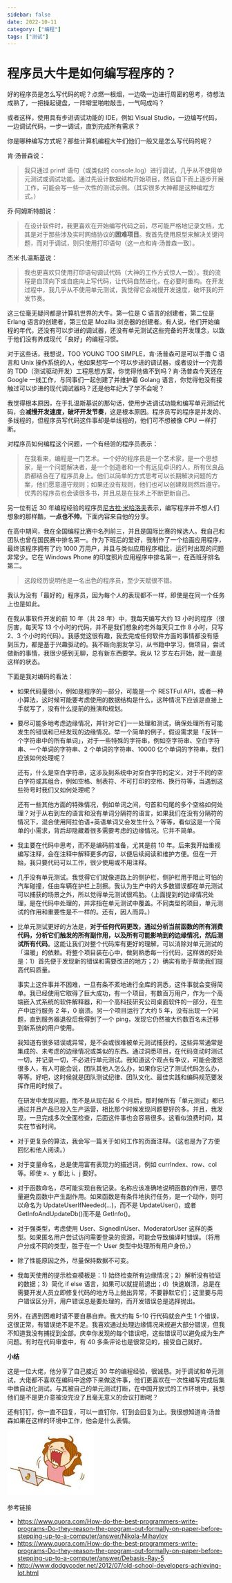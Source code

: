 ```yaml
---
sidebar: false
date: 2022-10-11
category: ["编程"] 
tags: ["测试"]
---
```


# 程序员大牛是如何编写程序的？

好的程序员是怎么写代码的呢？点燃一根烟，一边吸一边进行周密的思考，待想法成熟了，一把操起键盘，一阵噼里啪啦敲击，一气呵成吗？

或者这样，使用具有步进调试功能的 IDE，例如 Visual Studio，一边编写代码，一边调试代码，一步一调试，直到完成所有需求？

你是哪种编写方式呢？那些计算机编程大牛们他们一般又是怎么写代码的呢？

肯·汤普森说：

> 我只通过 printf 语句（或类似的 console.log）进行调试，几乎从不使用单元测试或调试功能。通过先设计数据结构开始项目，然后自下而上逐步开展工作，可能会写一些一次性的测试示例。（其实很多大神都是这种编程方式。）

乔·阿姆斯特朗说：

> 在设计软件时，我更喜欢在开始编写代码之前，尽可能严格地记录文档，尤其是对于那些涉及实时网络协议的**困难项目**。我首先使用原型来解决关键问题，而对于调试，则只使用打印语句（这一点和肯·汤普森一致）。

杰米·扎温斯基说：

> 我也更喜欢只使用打印语句调试代码（大神的工作方式惊人一致）。我的流程是自顶向下或自底向上写代码，让代码自然进化，在必要时重构。在开发过程中，我几乎从不使用单元测试，我觉得它会减慢开发速度，破坏我的开发节奏。

这三位毫无疑问都是计算机世界的大牛。第一位是 C 语言的创建者，第二位是 Erlang 语言的创建者，第三位是 Mozilla 浏览器的创建者。有人说，他们开始编程的年代，还没有可以步进的调试器，还没有单元测试这些完备的开发理念，以致于他们没有养成现代「良好」的编程习惯。

对于这些话，我想说，TOO YOUNG TOO SIMPLE，肯·汤普森可是可以手撸 C 语言和 Unix 操作系统的人，他如果想写一个可以步进的调试器，或者设计一个完善的 TDD（测试驱动开发）工程思想方案，你觉得他做不到吗？肯·汤普森今天还在 Google 一线工作，与同事们一起创建了并维护着 Golang 语言，你觉得他没有接触过可以步进的现代调试器吗？还是他年纪大了学不会呢？

我觉得根本原因，在于扎温斯基说的那句话，使用步进调试功能和编写单元测试代码，会**减慢开发速度，破坏开发节奏**，这是根本原因。程序员写的程序是并发的、多线程的，但程序员写代码这件事却是单线程的，他们可不想被像 CPU 一样打断。

对程序员如何编程这个问题，一个有经验的程序员表示：

> 在我看来，编程是一门艺术。一个好的程序员是一个艺术家，是一个思想家，是一个问题解决者，是一个创造者和一个有远见卓识的人，所有优良品质都结合在了程序员身上。他们以简单的方式思考可以长期解决问题的方案，他们愿意遵守规则；如果还没有规则，他们也可以创建规则然后遵守。优秀的程序员也会读很多书，并且总是在技术上不断更新自己。

另一位有近 30 年编程经验的程序员[尼古拉·米哈洛夫](https://www.quora.com/profile/Nikola-Mihaylov)表示，编写程序并不想人们想象的那样酷，**一点也不帅**。下面内容来自他的分享。

在高中期间，我在全国编程比赛中名列前三，并且是国际比赛的候选人。我自己和团队也曾在国民赛中排名第一。作为下班后的爱好，我制作了一个绘画应用程序，最终该程序拥有了约 1000 万用户，并且与类似应用程序相比，运行时出现的问题非常少。它在 Windows Phone 的印度照片应用程序中排名第一，在西班牙排名第二。

> 这段经历说明他是一名出色的程序员，至少天赋很不错。

我认为没有「最好的」程序员，因为每个人的表现都不一样，即使是在同一个任务上也是如此。

在我从事软件开发的前 10 年（共 28 年）中，我每天编写大约 13 小时的程序（很厉害，每天写 13 个小时的代码，并不是我们想象的老外每天只工作 8 小时，只写 2、3 个小时的代码）。我感觉这很有趣，我去完成任何软件方面的事情都没有感到压力，都是基于兴趣驱动的。我不断向朋友学习，从书籍中学习，做项目，尝试做新的事情，我很少感到无聊，总有新东西要学。我从 12 岁左右开始，就一直是这样的状态。

下面是我对编码的看法：

- 如果代码量很小，例如是程序的一部分，可能是一个 RESTFul API，或者一种小算法，这时候可能要考虑使用的数据结构是什么，这种情况下应该是直接上手就写了，没有什么提前的推演和规划。

- 要尽可能多地考虑边缘情况，并针对它们一一处理和测试，确保处理所有可能发生的错误和已经发现的边缘情况。举一个简单的例子，假设需求是「反转一个字符串中的所有单词」，对于一些特殊的字符串，例如空字符串、空白字符串、一个单词的字符串、2 个单词的字符串、10000 亿个单词的字符串，我们应该如何处理呢？

  还有，什么是空白字符串，这涉及到系统中对空白字符的定义，对于不同的空白字符或其组合，例如空格、制表符、不可打印的空格、换行符等，当遇到这些符号时我们又如何处理呢？

  还有一些其他方面的特殊情况，例如单词之间，句首和句尾的多个空格如何处理？对于从右到左的语言和没有单词分隔符的语言，如果我们在没有分隔符的情况下，混合使用阿拉伯语+英语单词又会发生什么？等等，看似这是一个简单的小需求，背后却隐藏着很多需要考虑的边缘情况。它并不简单。

- 我主要在代码中思考，而不是编码前准备，尤其是前 10 年。后来我开始重视编写注释，会在注释中解释更多内容，以便后续阅读和维护方便。但在一开始，我只要代码可以工作，很少使用或不用注释。

- 几乎没有单元测试。我觉得它们就像道路上的侧护栏，侧护栏用于阻止可怕的汽车碰撞，任由车辆在护栏上刮擦。我认为生产中的大多数错误都在单元测试可以捕获的场景之外，所以觉得单元测试很鸡肋。（上面提到的边缘情况处理，是在代码中处理的，并非指在单元测试中覆盖。不同类型的项目，单元测试的作用和重要性是不一样的。还有，因人而异。）

- 比单元测试更好的方法是，**对于任何代码更改，通过分析当前函数的所有消费代码，分析它们触发的所有副作用，以及所有可能影响到的边缘情况，然后测试所有代码**。这能让我们对整个代码库有更好的理解，可以消除对单元测试的「温暖」的依赖。将整个项目装在心中，做到熟悉每一行代码，这样做的好处是：1）首先便于发现新的错误和需要改进的地方；2）确实有助于帮助我们提高代码质量。

  事实上这件事并不困难，一旦有条不紊地进行全库的洞悉，这件事就会变得简单。我已经使用它取得了巨大成功，有一个项目，有数百万用户，作为一个高端嵌入式系统的软件解释器，和一个高科技研究公司桌面软件的一部分，在生产中运行服务 2 年，0 崩溃。另一个项目运行了大约 5 年，没有出现一个问题，直到服务器退役后我得到了一个 ping，发现它仍然被大约数百名未迁移到新系统的用户使用。

  我知道有很多错误或异常，是不会或很难被单元测试捕获的，这些异常通常是集成的、未考虑的边缘情况或类似的东西。通过洞悉项目，在代码变动时测试一切，并记录一切，不必进行单元测试。我知道这个观点有争议，可能会激怒很多人，有人可能会说，团队其他人怎么办，如果你忘记了测试代码怎么办，等等。好吧，这时候就是团队测试纪律、团队文化、最佳实践和编码规范要发挥作用的时候了。

  在研发中发现问题，而不是从现在起 6 个月后，那时候所有「单元测试」都已通过并且产品已投入生产运营，相比那个时候发现问题要好的多。并且，我发现，一旦完成多次全面检查，后面这件事也会容易很多。这看似浪费时间，其实在节省时间。

- 对于更复杂的算法，我会写一篇关于如何工作的页面注释。（这也是为了方便回忆和他人阅读。）

- 对于变量命名，总是使用富有表现力的描述词，例如 currIndex、row、col 等。即使 x、y 都比 i、j 要好。

- 对于函数命名，尽可能实现自我记录。名称应该准确地说明函数的作用，要尽量避免函数中产生副作用。如果函数是有条件地执行任务，是一个动作，则可以命名为 UpdateUserIfNeeded(...)，而不是 UpdateUser()，或者 GetInfoAndUpdateDb()而不是 GetInfo()。

- 对于强类型，考虑使用 User、SignedInUser、ModeratorUser 这样的类型。如果匿名用户尝试访问需要登录的资源，可能会导致编译时错误。（将用户分成不同的类型，胜于在一个 User 类型中处理所有用户身份。）

- 除了性能原因之外，尽量保持数据不可变。

- 我每天使用的提示检查模板是：1) 始终检查所有边缘情况；2）解析没有验证的数据；3）简化 if else 语言，如果可以就提前退出；d）快速崩溃，总是在需要开发人员立即修复代码的地方马上抛出异常，不要静默它们；这里要与用户错误区分开，用户错误总是要处理的，而开发错误总是选择抛出。

另外，在遇到困难时请不要自暴自弃。我大约每 5-10 行代码就会产生 1 个错误，这很正常，有错误绝不是不足。我喜欢通过处理边缘情况来规避大部分错误，但我不知道我没有捕捉到全部。庆幸你发现的每个错误吧，这些错误可以避免成为生产问题。有时在代码审查中，有 40 多条评论也是很常见的，接受自己就好。

**小结**

这是一位大佬，他分享了自己接近 30 年的编程经验，很诚恳。对于调试和单元测试，大佬都不喜欢在编码中途停下来做这件事，他们更喜欢在一次性编写完成后集中做自动化测试。与其被自己的单元测试打断，在中国开放式的工作环境中，我想他们是不是更介意被没完没了且毫无意义的会议打断呢？

还有钉钉，你一直不回复，可以一直钉你，钉到会回复为止。我很想知道肯·汤普森如果在这样的环境中工作，他会是什么表情。

<img src="./assets/image-20221011121717446.png" alt="image-20221011121717446" style="zoom:25%;" />

参考链接

- https://www.quora.com/How-do-the-best-programmers-write-programs-Do-they-reason-the-program-out-formally-on-paper-before-stepping-up-to-a-computer/answer/Nikola-Mihaylov
- https://www.quora.com/How-do-the-best-programmers-write-programs-Do-they-reason-the-program-out-formally-on-paper-before-stepping-up-to-a-computer/answer/Debasis-Ray-5
- http://www.dodgycoder.net/2012/07/old-school-developers-achieving-lot.html
